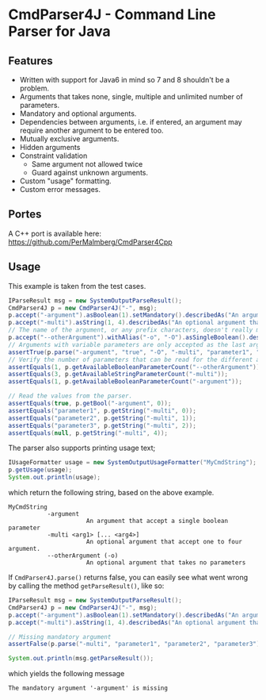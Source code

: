 # CmdParser4J - Command Line Parser for Java

## Features
* Written with support for Java6 in mind so 7 and 8 shouldn't be a problem.
* Arguments that takes none, single, multiple and unlimited number of parameters.
* Mandatory and optional arguments.
* Dependencies between arguments, i.e. if entered, an argument may require another argument to be entered too.
* Mutually exclusive arguments.
* Hidden arguments
* Constraint validation
  * Same argument not allowed twice
  * Guard against unknown arguments.
* Custom "usage" formatting.
* Custom error messages.

## Portes
A C++ port is available here: https://github.com/PerMalmberg/CmdParser4Cpp

## Usage
This example is taken from the test cases.

```Java
IParseResult msg = new SystemOutputParseResult();
CmdParser4J p = new CmdParser4J("-", msg);
p.accept("-argument").asBoolean(1).setMandatory().describedAs("An argument that accept a single boolean parameter");
p.accept("-multi").asString(1, 4).describedAs("An optional argument that accept one to four argument.");
// The name of the argument, or any prefix characters, doesn't really matter, here we use double dash.
p.accept("--otherArgument").withAlias("-o", "-O").asSingleBoolean().describedAs("An optional argument that takes no parameters");
// Arguments with variable parameters are only accepted as the last argument on the commandline.
assertTrue(p.parse("-argument", "true", "-O", "-multi", "parameter1", "parameter2", "parameter3"));
// Verify the number of parameters that can be read for the different arguments.
assertEquals(1, p.getAvailableBooleanParameterCount("--otherArgument"));
assertEquals(3, p.getAvailableStringParameterCount("-multi"));
assertEquals(1, p.getAvailableBooleanParameterCount("-argument"));

// Read the values from the parser.
assertEquals(true, p.getBool("-argument", 0));
assertEquals("parameter1", p.getString("-multi", 0));
assertEquals("parameter2", p.getString("-multi", 1));
assertEquals("parameter3", p.getString("-multi", 2));
assertEquals(null, p.getString("-multi", 4));
```

The parser also supports printing usage text;
```Java
IUsageFormatter usage = new SystemOutputUsageFormatter("MyCmdString");
p.getUsage(usage);
System.out.println(usage);
```
which return the following string, based on the above example.
```
MyCmdString
           -argument
                      An argument that accept a single boolean parameter
           -multi <arg1> [... <arg4>]
                      An optional argument that accept one to four argument.
           --otherArgument (-o)
                      An optional argument that takes no parameters
```

If ```CmdParser4J.parse()``` returns false, you can easily see what went wrong by calling the method ```getParseResult()```, like so:

```Java
IParseResult msg = new SystemOutputParseResult();
CmdParser4J p = new CmdParser4J("-", msg);
p.accept("-argument").asBoolean(1).setMandatory().describedAs("An argument that accept a single boolean parameter");
p.accept("-multi").asString(1, 4).describedAs("An optional argument that accept one to four argument.");

// Missing mandatory argument
assertFalse(p.parse("-multi", "parameter1", "parameter2", "parameter3"));

System.out.println(msg.getParseResult());
```
which yields the following message
```
The mandatory argument '-argument' is missing
```
